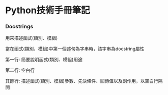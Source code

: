 # Python技術手冊筆記

### Docstrings

用來描述函式\(類別、模組\)

當在函式\(類別、模組\)中第一個述句為字串時，該字串為docstring屬性

第一行: 簡要說明函式\(類別、模組\)用途

第二行: 空白行

其餘行: 描述函式\(類別、模組\)參數、先決條件、回傳值以及副作用，以空白行隔開


